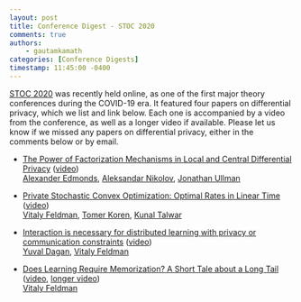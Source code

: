 ```yaml
---
layout: post
title: Conference Digest - STOC 2020
comments: true
authors: 
    - gautamkamath
categories: [Conference Digests]
timestamp: 11:45:00 -0400
---
```


[STOC 2020](http://acm-stoc.org/stoc2020/) was recently held online, as one of the first major theory conferences during the COVID-19 era.
It featured four papers on differential privacy, which we list and link below.
Each one is accompanied by a video from the conference, as well as a longer video if available.
Please let us know if we missed any papers on differential privacy, either in the comments below or by email.

- [The Power of Factorization Mechanisms in Local and Central Differential Privacy](https://arxiv.org/abs/1911.08339) ([video](https://www.youtube.com/watch?v=hSenRTxhZhM))  
[Alexander Edmonds](https://dblp.uni-trier.de/pers/hd/e/Edmonds:Alexander), [Aleksandar Nikolov](http://www.cs.toronto.edu/~anikolov/), [Jonathan Ullman](https://www.ccs.neu.edu/home/jullman/)

- [Private Stochastic Convex Optimization: Optimal Rates in Linear Time](https://arxiv.org/abs/2005.04763) ([video](https://www.youtube.com/watch?v=Tlc-z-MFAmM))  
[Vitaly Feldman](http://vtaly.net/), [Tomer Koren](https://tomerkoren.github.io/), [Kunal Talwar](http://kunaltalwar.org/)

- [Interaction is necessary for distributed learning with privacy or communication constraints](https://arxiv.org/abs/1911.04014) ([video](https://www.youtube.com/watch?v=AWgzaFOU_HM))  
[Yuval Dagan](https://yuvaldagan.wordpress.com/), [Vitaly Feldman](http://vtaly.net/)

- [Does Learning Require Memorization? A Short Tale about a Long Tail](https://arxiv.org/abs/1906.05271) ([video](https://www.youtube.com/watch?v=sV59uoWJRnk), [longer video](https://www.youtube.com/watch?v=Fp7cgHRl8Yc))  
[Vitaly Feldman](http://vtaly.net/)
